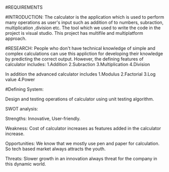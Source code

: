 #REQUIREMENTS

#INTRODUCTION: 
The calculator is the application which is used to perform many operations as user's input such as addition of to numbers, subraction, multiplication ,division etc. The tool which we used to write the code in the project is visual studio. This project has multifile and multiplatform approach.

#RESEARCH:
People who don't have technical knowledge of simple and complex calculations can use this appliction for developing their knowledge by predicting the correct output. However, the defining features of calculator includes:
1.Addition
2.Subraction
3.Multiplication
4.Division

In addition the advanced calculator includes
1.Modulus
2.Factorial
3.Log value
4.Power

#Defining System:

Design and testing operations of calculator using unit testing algorithm.

SWOT analysis:

Strengths: Innovative, User-friendly.

Weakness: Cost of calculator increases as features added in the calculator increase.

Opportunities: We know that we mostly use pen and paper for calculation. So tech based market always attracts the youth.

Threats: Slower growth in an innovation always threat for the company in this dynamic world.

